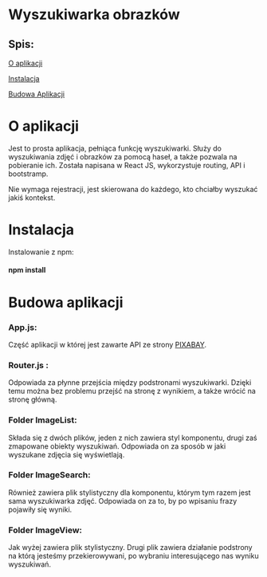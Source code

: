 # Wyszukiwarka obrazków

## Spis:

[O aplikacji](https://github.com/delfakowalska/wyszukiwarkaobrazkow/blob/master/README.md#o-aplikacji)

[Instalacja](https://github.com/delfakowalska/wyszukiwarkaobrazkow/blob/master/README.md#instalacja)

[Budowa Aplikacji](https://github.com/delfakowalska/wyszukiwarkaobrazkow/blob/master/README.md#budowa-aplikacji)





# O aplikacji

Jest to prosta aplikacja, pełniąca funkcję wyszukiwarki.  Służy do wyszukiwania zdjęć i obrazków za pomocą haseł, a także pozwala na pobieranie ich. Została napisana w React JS, wykorzystuje routing, API i bootstramp.

Nie wymaga rejestracji, jest skierowana do każdego, kto chciałby wyszukać jakiś kontekst. 

# Instalacja
Instalowanie z npm:
#### npm install
  
# Budowa aplikacji
### App.js:
Część aplikacji w której jest zawarte API ze strony [PIXABAY](https://pixabay.com/api/docs/).

  ### Router.js :
 Odpowiada za płynne przejścia między podstronami wyszukiwarki. Dzięki temu można bez problemu przejść na stronę z wynikiem, a także wrócić na stronę główną.

 ###  Folder ImageList:
Składa się z dwóch plików, jeden z nich zawiera styl komponentu, drugi zaś zmapowane obiekty wyszukiwań. Odpowiada on za sposób w jaki wyszukane zdjęcia się wyświetlają.

 ### Folder ImageSearch:
Również zawiera plik stylistyczny dla komponentu, którym tym razem jest sama wyszukiwarka zdjęć. Odpowiada on za to, by po wpisaniu frazy pojawiły się wyniki.
 ### Folder ImageView:
Jak wyżej zawiera plik stylistyczny. Drugi plik zawiera działanie podstrony na którą jesteśmy przekierowywani, po wybraniu interesującego nas wyniku wyszukiwań.
